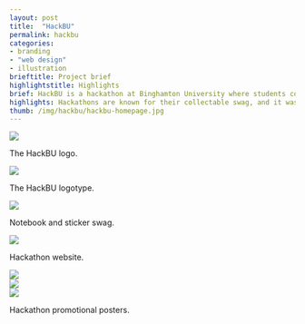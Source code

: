 ```yaml
---
layout: post
title:  "HackBU"
permalink: hackbu
categories:
- branding
- "web design"
- illustration
brieftitle: Project brief
highlightstitle: Highlights
brief: HackBU is a hackathon at Binghamton University where students come to build and launch web projects over the course of a single weekend. The event had to be appealing to both experienced programming students and beginners looking to get their feet wet.
highlights: Hackathons are known for their collectable swag, and it was really fun creating t-shirts, notebooks and stickers that stayed with the students long after the weekend ended. The furthest destination reached by HackBU swag? One shirt made its way to a Binghamton exchange student in Morocco.
thumb: /img/hackbu/hackbu-homepage.jpg
---
```


<div class="margin-bottom-bump">
  <div class="border">
    <img src="/img/hackbu/logo.svg">
  </div>
  <p class="caption">The HackBU logo.</p>
</div>

<div class="margin-bottom-bump">
  <div class="border">
    <img src="/img/hackbu/logo-text.svg">
  </div>
<p class="caption">The HackBU logotype.</p></div>

<div class="margin-bottom-bump"><div class="border"><img src="/img/hackbu/swag.png"></div>
<p class="caption">Notebook and sticker swag.</p></div>

<div class="margin-bottom-bump"><div class="border"><img src="/img/hackbu/site.png"></div>
<p class="caption">Hackathon website.</p></div>

<div class="border-flush flexbox">
  <div class="third-img-vertical image-margin-bottom-bump-mobile">
    <img src="/img/hackbu/posters-01.png">
  </div>
  <div class="third-img-vertical image-margin-bottom-bump-mobile">
    <img src="/img/hackbu/posters-02.png">
  </div>
  <div class="third-img-vertical">
    <img src="/img/hackbu/posters-03.png">
  </div>
</div>
<p class="caption flush--bottom">Hackathon promotional posters.</p>
